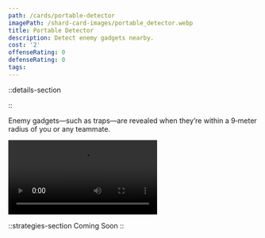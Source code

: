 ```yaml
---
path: /cards/portable-detector
imagePath: /shard-card-images/portable_detector.webp
title: Portable Detector
description: Detect enemy gadgets nearby.
cost: '2'
offenseRating: 0
defenseRating: 0
tags:
---
```

::details-section

::
<p>Enemy gadgets—such as traps—are revealed when they’re within a 9‑meter radius of you or any teammate.</p>
<div class="w-[50rem] max-w-full mt-4"><video src="\shard-card-pages-content\portable-detector\portable_detector_demonstration.webm" controls class="max-w-full" /></div>

::strategies-section
Coming Soon
::